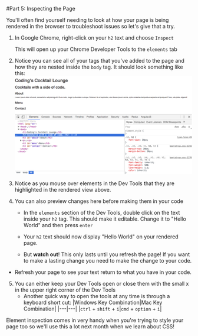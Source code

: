 #Part 5: Inspecting the Page

You'll often find yourself needing to look at how your page is being rendered in the browser to troubleshoot issues so let's give that a try.

1. In Google Chrome, right-click on your `h2` text and choose `Inspect`

    This will open up your Chrome Developer Tools to the `elements` tab
    
2. Notice you can see all of your tags that you've added to the page and how they are nested inside the `body` tag.  It should look something like this:
![](assets/devTools.png)
     
3. Notice as you mouse over elements in the Dev Tools that they are highlighted in the rendered view above.  

4. You can also preview changes here before making them in your code
    * In the `elements` section of the Dev Tools, double click on the text inside your `h2` tag.  This should make it editable.  Change it to "Hello World" and then press `enter` 
    
    
    
    * Your `h2` text should now display "Hello World" on your rendered page. 
    
    * But **watch out**!  This only lasts until you refresh the page! If you want to make a lasting change you need to make the change to your code. 
    
 * Refresh your page to see your text return to what you have in your code.  
 
5. You can either keep your Dev Tools open or close them with the small x in the upper right corner of the Dev Tools
    * Another quick way to open the tools at any time is through a keyboard short cut: 
    |Windows Key Combination|Mac Key Combination|
    |---|---|
    |`ctrl` + `shift` + `i`|`cmd` + `option` + `i`|
     
     
    
Element inspection comes in very handy when you're trying to style your page too so we'll use this a lot next month when we learn about CSS! 